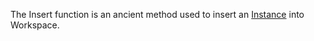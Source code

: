 The Insert function is an ancient method used to insert an [Instance](https://developer.roblox.com/en-us/api-reference/class/Instance) into Workspace.